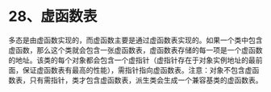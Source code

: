 # 28、虚函数表

​     多态是由虚函数实现的，而虚函数主要是通过虚函数表实现的。如果一个类中包含虚函数，那么这个类就会包含一张虚函数表，虚函数表存储的每一项是一个虚函数的地址。该类的每个对象都会包含一个虚指针（虚指针存在于对象实例地址的最前面，保证虚函数表有最高的性能），需指针指向虚函数表。注意：对象不包含虚函数表，只有需指针，类才包含虚函数表，派生类会生成一个兼容基类的虚函数表。 
